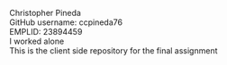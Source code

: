 Christopher Pineda </br>
GitHub username: ccpineda76 </br>
EMPLID: 23894459 </br>
I worked alone  </br>
This is the client side repository for the final assignment </br>